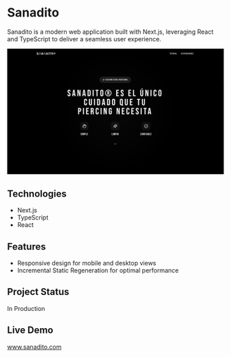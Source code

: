 # Sanadito

Sanadito is a modern web application built with Next.js, leveraging React and TypeScript to deliver a seamless user experience.

![Screenshot](public/screenshot.png)

## Technologies

- Next.js
- TypeScript
- React

## Features

- Responsive design for mobile and desktop views
- Incremental Static Regeneration for optimal performance

## Project Status

In Production

## Live Demo

www.sanadito.com
